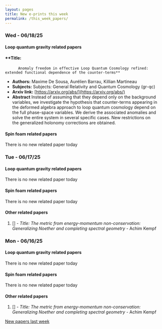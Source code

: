 ```yaml
---
layout: pages
title: New e-prints this week
permalink: /this_week_papers/
---
```




### Wed - 06/18/25

#### Loop quantum gravity related papers

#### **Title:
          Anomaly freedom in effective Loop Quantum Cosmology refined: extended functional dependence of the counter-terms**
 - **Authors:** Maxime De Sousa, Aurélien Barrau, Killian Martineau
 - **Subjects:** Subjects:
General Relativity and Quantum Cosmology (gr-qc)
 - **Arxiv link:** [https://arxiv.org/abs/](https://arxiv.org/abs/)
 - **Abstract**
 Instead of assuming that they depend only on the background variables, we investigate the hypothesis that counter-terms appearing in the deformed algebra approach to loop quantum cosmology depend on the full phase-space variables. We derive the associated anomalies and solve the entire system in several specific cases. New restrictions on the generalized holonomy corrections are obtained. 

#### Spin foam related papers

There is no new related paper today 

### Tue - 06/17/25

#### Loop quantum gravity related papers

There is no new related paper today 

#### Spin foam related papers

There is no new related paper today 



#### Other related papers

1. [[]](https://arxiv.org/abs/) - *Title:
          The metric from energy-momentum non-conservation: Generalizing Noether and completing spectral geometry* - Achim Kempf



### Mon - 06/16/25

#### Loop quantum gravity related papers

There is no new related paper today 

#### Spin foam related papers

There is no new related paper today 



#### Other related papers

1. [[]](https://arxiv.org/abs/) - *Title:
          The metric from energy-momentum non-conservation: Generalizing Noether and completing spectral geometry* - Achim Kempf






[New papers last week]({{site.url}}/archived/weekly/pre-prints/2025/06/16/archived_weekly_papers.html)